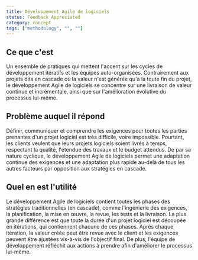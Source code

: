 ```yaml
---
title: Développement Agile de logiciels
status: Feedback Appreciated
category: concept
tags: ["methodology", "", ""]
---
```


## Ce que c'est

Un ensemble de pratiques qui mettent l'accent sur les cycles de développement itératifs et les équipes auto-organisées.
Contrairement aux projets dits en cascade où la valeur n'est générée qu'à la toute fin du projet,
le développement Agile de logiciels se concentre sur une livraison de valeur continue et incrémentale, ainsi que sur l'amélioration évolutive du processus lui-même.

## Problème auquel il répond

Définir, communiquer et comprendre les exigences pour toutes les parties prenantes d'un projet logiciel est très difficile, voire impossible.
Pourtant, les clients veulent que leurs projets logiciels soient livrés à temps, respectant la qualité, l'étendue des travaux et le budget attendus.
De par sa nature cyclique, le développement Agile de logiciels permet une adaptation continue des exigences et une adaptation plus rapide au-delà de tous les autres facteurs par opposition aux stratégies en cascade.

## Quel en est l'utilité

Le développement Agile de logiciels contient toutes les phases des stratégies traditionnelles (en cascade), comme l'ingénierie des exigences, la planification, la mise en œuvre, la revue, les tests et la livraison.
La plus grande différence est que toute la durée d'un projet logiciel est découpée en itérations, qui contiennent chacune de ces phases.
Après chaque itération, la valeur créée peut être revue avec le client et les exigences peuvent être ajustées vis-à-vis de l'objectif final.
De plus, l'équipe de développement réfléchit aux actions à prendre afin d'améliorer le processus lui-même.
